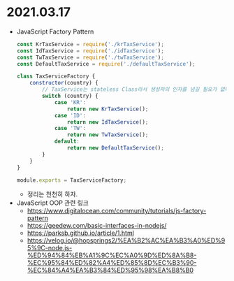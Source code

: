 # 2021.03.17

- JavaScript Factory Pattern
	```js
	const KrTaxService = require('./krTaxService');
	const IdTaxService = require('./idTaxService');
	const TwTaxService = require('./twTaxService');
	const DefaultTaxService = require('./defaultTaxService');

	class TaxServiceFactory {
		constructor(country) {
			// TaxService는 stateless Class라서 생성자의 인자를 넘길 필요가 없다.
			switch (country) {
				case 'KR':
					return new KrTaxService();
				case 'ID':
					return new IdTaxService();
				case 'TW':
					return new TwTaxService();
				default:
					return new DefaultTaxService();
			}
		}
	}

	module.exports = TaxServiceFactory;
	```
	- 정리는 천천히 하자.
- JavaScript OOP 관련 링크
	- https://www.digitalocean.com/community/tutorials/js-factory-pattern
	- https://geedew.com/basic-interfaces-in-nodejs/
	- https://parksb.github.io/article/1.html
	- https://velog.io/@hopsprings2/%EA%B2%AC%EA%B3%A0%ED%95%9C-node.js-%ED%94%84%EB%A1%9C%EC%A0%9D%ED%8A%B8-%EC%95%84%ED%82%A4%ED%85%8D%EC%B3%90-%EC%84%A4%EA%B3%84%ED%95%98%EA%B8%B0